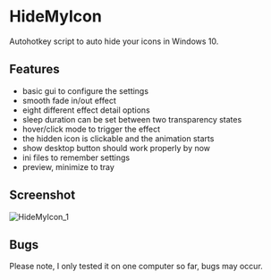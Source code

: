 # HideMyIcon

Autohotkey script to auto hide your icons in Windows 10.

## Features

- basic gui to configure the settings
- smooth fade in/out effect
- eight different effect detail options
- sleep duration can be set between two transparency states
- hover/click mode to trigger the effect
- the hidden icon is clickable and the animation starts
- show desktop button should work properly by now
- ini files to remember settings
- preview, minimize to tray

## Screenshot

![HideMyIcon_1](https://user-images.githubusercontent.com/105103590/169664466-30dcdc57-1281-4bfb-9d3e-17693c1f7cf6.PNG)

## Bugs

Please note, I only tested it on one computer so far, bugs may occur.

